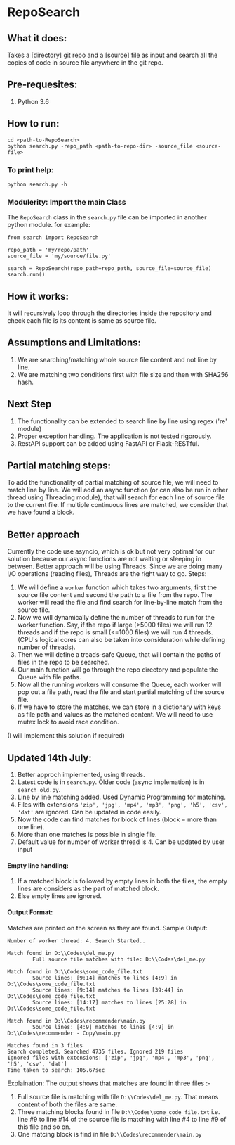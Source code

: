 # RepoSearch

## What it does:
Takes a [directory] git repo and a [source] file as input and search all the copies of code in source file anywhere in the git repo.

## Pre-requesites:
1. Python 3.6

## How to run:
```
cd <path-to-RepoSearch>
python search.py -repo_path <path-to-repo-dir> -source_file <source-file>
```

### To print help:
```
python search.py -h
```

### Modulerity: Import the main Class
The `RepoSearch` class in the `search.py` file can be imported in another python module.
for example:
```
from search import RepoSearch

repo_path = 'my/repo/path'
source_file = 'my/source/file.py'

search = RepoSearch(repo_path=repo_path, source_file=source_file)
search.run()
```

## How it works:
It will recursively loop through the directories inside the repository and check each file is its content is same as source file.

## Assumptions and Limitations:
1. We are searching/matching whole source file content and not line by line.
2. We are matching two conditions first with file size and then with SHA256 hash.

## Next Step
1. The functionality can be extended to search line by line using regex ('re' module)
2. Proper exception handling. The application is not tested rigorously.
3. RestAPI support can be added using FastAPI or Flask-RESTful.

## Partial matching steps:
To add the functionality of partial matching of source file, we will need to match line by line.
We will add an async function (or can also be run in other thread using Threading module), that will search for each line of source file to the current file.
If multiple continuous lines are matched, we consider that we have found a block.

## Better approach
Currently the code use asyncio, which is ok but not very optimal for our solution because our async functions are not waiting or sleeping in between. Better approach will be using Threads. Since we are doing many I/O operations (reading files), Threads are the right way to go.
Steps:
1. We will define a `worker` function which takes two arguments, first the source file content and second the path to a file from the repo. The worker will read the file and find search for line-by-line match from the source file.
2. Now we will dynamically define the number of threads to run for the worker function. Say, if the repo if large (>5000 files) we will run 12 threads and if the repo is small (<=1000 files) we will run 4 threads. (CPU's logical cores can also be taken into consideration while defining number of threads).
3. Then we will define a treads-safe Queue, that will contain the paths of files in the repo to be searched.
4. Our main function will go through the repo directory and populate the Queue with file paths.
5. Now all the running workers will consume the Queue, each worker will pop out a file path, read the file and start partial matching of the source file.
6. If we have to store the matches, we can store in a dictionary with keys as file path and values as the matched content. We will need to use mutex lock to avoid race condition.

(I will implement this solution if required)



## Updated 14th July:
1. Better approch implemented, using threads.
2. Latest code is in `search.py`. Older code (async implemation) is in `search_old.py`.
3. Line by line matching added. Used Dynamic Programming for matching.
4. Files with extensions `'zip', 'jpg', 'mp4', 'mp3', 'png', 'h5', 'csv', 'dat'` are ignored. Can be updated in code easily.
5. Now the code can find matches for block of lines (block = more than one line).
6. More than one matches is possible in single file.
7. Default value for number of worker thread is 4. Can be updated by user input

#### Empty line handling:
 1. If a matched block is followed by empty lines in both the files, the empty lines are considers as the part of matched block.
 2. Else empty lines are ignored.

#### Output Format:
Matches are printed on the screen as they are found.
Sample Output:
```
Number of worker thread: 4. Search Started..

Match found in D:\\Codes\del_me.py
        Full source file matches with file: D:\\Codes\del_me.py

Match found in D:\\Codes\some_code_file.txt
        Source lines: [9:14] matches to lines [4:9] in D:\\Codes\some_code_file.txt
        Source lines: [9:14] matches to lines [39:44] in D:\\Codes\some_code_file.txt
        Source lines: [14:17] matches to lines [25:28] in D:\\Codes\some_code_file.txt

Match found in D:\\Codes\recommender\main.py
        Source lines: [4:9] matches to lines [4:9] in D:\\Codes\recommender - Copy\main.py

Matches found in 3 files
Search completed. Searched 4735 files. Ignored 219 files
Ignored files with extensions: ['zip', 'jpg', 'mp4', 'mp3', 'png', 'h5', 'csv', 'dat']
Time taken to search: 105.67sec
 ```
Explaination:
The output shows that matches are found in three files :-
1. Full source file is matching with file `D:\\Codes\del_me.py`. That means content of both the files are same.
2. Three matching blocks found in file `D:\\Codes\some_code_file.txt` i.e. line #9 to line #14 of the source file is matching with line #4 to line #9 of this file and so on.
3. One matcing block is find in file  `D:\\Codes\recommender\main.py`
